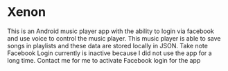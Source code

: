 # Xenon
This is an Android music player app with the ability to login via facebook and use voice to control the music player. This music player is able to save songs in playlists 
and these data are stored locally in JSON. Take note Facebook Login currently is inactive because I did not use the app for a long time. Contact me for me to activate Facebook login for the app
